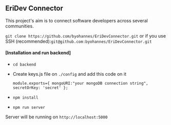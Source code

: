 ## EriDev Connector

This project's aim is to connect software developers across several communities.


`git clone https://github.com/byohannes/EriDevConnector.git` or if you use SSH (recommended):`git@github.com:byohannes/EriDevConnector.git`


#### [Installation and run backend]

- `cd backend`
- Create keys.js file on `./config` and add this code on it
 
   `module.exports={
         mongoURI:"your mongoDB connection string",
         secretOrKey: 'secret'
   };`
- `npm install`
- `npm run server`
 
 Server will be running on `http://localhost:5000`





